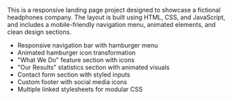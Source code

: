 
This is a responsive landing page project designed to showcase a fictional headphones company. The layout is built using HTML, CSS, and JavaScript, and includes a mobile-friendly navigation menu, animated elements, and clean design sections.


- Responsive navigation bar with hamburger menu
- Animated hamburger icon transformation
- "What We Do" feature section with icons
- "Our Results" statistics section with animated visuals
- Contact form section with styled inputs
- Custom footer with social media icons
- Multiple linked stylesheets for modular CSS

